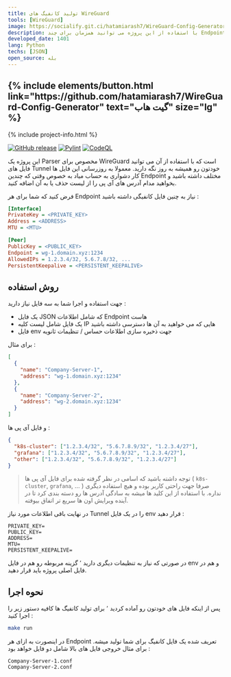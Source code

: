 ```yaml
---
title: تولید کانفیگ های WireGuard
tools: [WireGuard]
image: https://socialify.git.ci/hatamiarash7/WireGuard-Config-Generator/image?description=1&font=KoHo&language=1&owner=1&pattern=Circuit%20Board&theme=Dark
description: با استفاده از این پروژه می توانید همزمان برای چند Endpoint و آدرس های IP مختلف یک کانفیگ WireGuard تولید کنید
developed_date: 1401
lang: Python
techs: [JSON]
open_source: بله
---
```


<h2 class="center">
{% include elements/button.html link="https://github.com/hatamiarash7/WireGuard-Config-Generator" text="گیت هاب" size="lg" %}
</h2>

{% include project-info.html %}

[![GitHub release](https://img.shields.io/github/release/hatamiarash7/WireGuard-Config-Generator.svg)](https://GitHub.com/hatamiarash7/WireGuard-Config-Generator/releases/) [![Pylint](https://github.com/hatamiarash7/WireGuard-Config-Generator/actions/workflows/pylint.yml/badge.svg?branch=main)](https://github.com/hatamiarash7/WireGuard-Config-Generator/actions/workflows/pylint.yml) [![CodeQL](https://github.com/hatamiarash7/WireGuard-Config-Generator/actions/workflows/codeql-analysis.yml/badge.svg)](https://github.com/hatamiarash7/WireGuard-Config-Generator/actions/workflows/codeql-analysis.yml)

این پروژه یک Parser مخصوص برای WireGuard است که با استفاده از آن می توانید فایل های Tunnel خودتون رو همیشه به روز نگه دارید. معمولا به روزرسانی این فایل ها کار دشواری به حساب میاد به خصوص وقتی که چندین Endpoint مختلف داشته باشید و بخواهید مدام آدرس های آی پی را از لیست حذف یا به آن اضافه کنید.

فرض کنید که شما برای هر Endpoint نیاز به چنین فایل کانفیگی داشته باشید :

```ini
[Interface]
PrivateKey = <PRIVATE_KEY>
Address = <ADDRESS>
MTU = <MTU>

[Peer]
PublicKey = <PUBLIC_KEY>
Endpoint = wg-1.domain.xyz:1234
AllowedIPs = 1.2.3.4/32, 5.6.7.8/32, ...
PersistentKeepalive = <PERSISTENT_KEEPALIVE>
```

## روش استفاده

جهت استفاده و اجرا شما به سه فایل نیاز دارید :

- یک فایل JSON که شامل اطلاعات Endpoint هاست
- یک فایل شامل لیست کلیه IP هایی که می خواهید به آن ها دسترسی داشته باشید
- فایل env جهت ذخیره سازی اطلاعات حساس / تنظیمات ثانویه

برای مثال :

```json
[
  {
    "name": "Company-Server-1",
    "address": "wg-1.domain.xyz:1234"
  },
  {
    "name": "Company-Server-2",
    "address": "wg-2.domain.xyz:1234"
  }
]
```

و فایل آی پی ها :

```json
{
  "k8s-cluster": ["1.2.3.4/32", "5.6.7.8.9/32", "1.2.3.4/27"],
  "grafana": ["1.2.3.4/32", "5.6.7.8.9/32", "1.2.3.4/27"],
  "other": ["1.2.3.4/32", "5.6.7.8.9/32", "1.2.3.4/27"]
}
```

> توجه داشته باشید که اسامی در نظر گرفته شده برای فایل آی پی ها ( `k8s-cluster`, `grafana`, ... ) صرفا جهت راحتی کاربر بوده و هیچ استفاده دیگری نداره. با استفاده از این کلید ها میشه به سادگی آدرس ها رو دسته بندی کرد تا در آینده ویرایش اون ها سریع تر اتفاق بیوفته.

در نهایت باقی اطلاعات مورد نیاز Tunnel را در یک فایل env قرار دهید :

```env
PRIVATE_KEY=
PUBLIC_KEY=
ADDRESS=
MTU=
PERSISTENT_KEEPALIVE=
```

در صورتی که نیاز به تنظیمات دیگری دارید ٬ گزینه مربوطه رو هم در فایل env و هم در فایل اصلی پروژه باید قرار دهید.

## نحوه اجرا

پس از اینکه فایل های خودتون رو آماده کردید ٬ برای تولید کانفیگ ها کافیه دستور زیر را اجرا کنید :

```bash
make run
```

در اینصورت به ازای هر Endpoint تعریف شده یک فایل کانفیگ برای شما تولید میشه. برای مثال خروجی فایل های بالا شامل دو فایل خواهد بود :

```text
Company-Server-1.conf
Company-Server-2.conf
```
